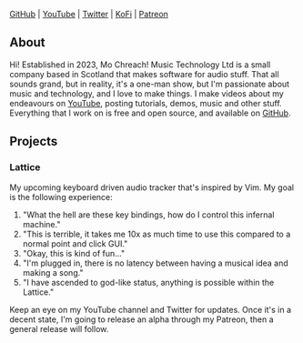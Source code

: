 [GitHub](https://github.com/mochreach) | [YouTube](https://www.youtube.com/@mochreach) | [Twitter](https://twitter.com/MoChreachMusicT) | [KoFi](https://ko-fi.com/mochreach) | [Patreon](https://www.patreon.com/mochreach)

## About
Hi! Established in 2023, Mo Chreach! Music Technology Ltd is a small company based in
Scotland that makes software for audio stuff. That all sounds grand, but in reality,
it's a one-man show, but I'm passionate about music and technology, and I love to
make things. I make videos about my endeavours on
[YouTube](https://www.youtube.com/@mochreach), posting tutorials, demos, music
and other stuff. Everything that I work on is free and open source, and available
on [GitHub](https://github.com/mochreach).

## Projects
### Lattice
My upcoming keyboard driven audio tracker that's inspired by Vim. My goal is the
following experience:
1. "What the hell are these key bindings, how do I control this infernal machine."
2. "This is terrible, it takes me 10x as much time to use this compared to a normal
point and click GUI."
3. "Okay, this is kind of fun..."
4. "I'm plugged in, there is no latency between having a musical idea and making a song."
5. "I have ascended to god-like status, anything is possible within the Lattice."

Keep an eye on my YouTube channel and Twitter for updates. Once it's in a decent
state, I'm going to release an alpha through my Patreon, then a general release
will follow.
